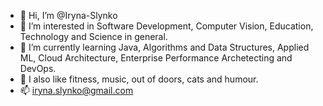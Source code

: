 - 👋 Hi, I’m @Iryna-Slynko
- 👀 I’m interested in Software Development, Computer Vision, Education, Technology and Science in general.
- 🌱 I’m currently learning Java, Algorithms and Data Structures, Applied ML, Cloud Architecture, Enterprise Performance Archetecting and DevOps.
- 💞️ I also like fitness, music, out of doors, cats and humour.
- 📫 iryna.slynko@gmail.com

<!---
Iryna-Slynko/Iryna-Slynko is a ✨ special ✨ repository because its `README.md` (this file) appears on your GitHub profile.
You can click the Preview link to take a look at your changes.
--->

